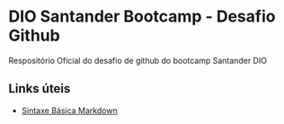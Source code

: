 # DIO Santander Bootcamp - Desafio Github

Respositório Oficial do desafio de github do bootcamp Santander DIO

## Links úteis

- [Sintaxe Básica Markdown](https://www.markdownguide.org/basic-syntax/)